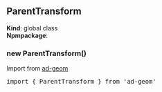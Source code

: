 <a name="ParentTransform"></a>

## ParentTransform

**Kind**: global class  
**Npmpackage**:  
<a name="new_ParentTransform_new"></a>

### new ParentTransform()

Import from <a href="https://github.com/ff0000-ad-tech/ad-geom">ad-geom</a>
<br>
<pre class="sunlight-highlight-javascript">
import { ParentTransform } from 'ad-geom'

</pre>
